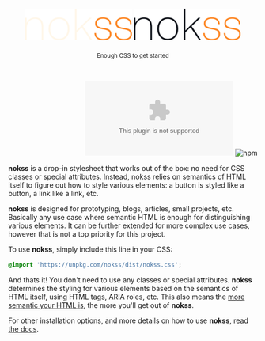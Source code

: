 <br><br>

<div align="center">

<img src="logo-dark.svg#gh-dark-mode-only" height="64px"/>
<img src="logo-light.svg#gh-light-mode-only" height="64px"/>

<sub>Enough CSS to get started</sub>

<br>

</div>

<div align="right">

![GitHub file size in bytes on a specified ref (branch/commit/tag)](https://img.shields.io/github/size/loreanvictor/nokss/nokss.css.gz?branch=gh-pages&color=black&label=%20&style=flat-square)
![npm](https://img.shields.io/npm/v/nokss?label=%20&style=flat-square)

</div>

**nokss** is a drop-in stylesheet that works out of the box: no need for CSS classes or special attributes. Instead, nokss relies on semantics of HTML itself to figure out how to style various elements: a button is styled like a button, a link like a link, etc.

**nokss** is designed for prototyping, blogs, articles, small projects, etc. Basically any use case where semantic HTML is enough for distinguishing various elements. It can be further extended for more complex use cases, however that is not a top priority for this project.

To use **nokss**, simply include this line in your CSS:

```css
@import 'https://unpkg.com/nokss/dist/nokss.css';
```

And thats it! You don't need to use any classes or special attributes. **nokss** determines the styling for various elements based on the semantics of HTML itself, using HTML tags, ARIA roles, etc. This also means the [more semantic your HTML is](https://web.dev/learn/html/semantic-html/), the more you'll get out of **nokss**.

For other installation options, and more details on how to use **nokss**, [read the docs](https://loreanvictor.github.io/nokss/).

<br><br>
